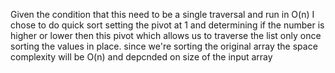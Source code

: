 Given the condition that this need to be a single traversal and run in O(n)
I chose to do quick sort setting the pivot at 1 and determining if the number is 
higher or lower then this pivot which allows us to traverse the list only once sorting the values in place.
since we're sorting the original array the space complexity will be O(n) and depcnded on size
of the input array
